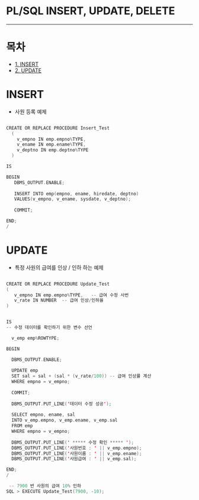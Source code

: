 # PL/SQL INSERT, UPDATE, DELETE

<hr/>

# 목차
* [1. INSERT ](#INSERT)
* [2. UPDATE ](#UPDATE)




# INSERT

- 사원 등록 예제

```swift

CREATE OR REPLACE PROCEDURE Insert_Test
  (
    v_empno IN emp.empno%TYPE,
    v_ename IN emp.ename%TYPE,
    v_deptno IN emp.deptno%TYPE
  )

IS

BEGIN
   DBMS_OUTPUT.ENABLE;
   
   INSERT INTO emp(empno, ename, hiredate, deptno)
   VALUES(v_empno, v_ename, sysdate, v_deptno);
   
   COMMIT;

END;
/

```




# UPDATE

- 특정 사원의 급여를 인상 / 인하 하는 예제 

```swift

CREATE OR REPLACE PROCEDURE Update_Test
(
   v_empno IN emp.empno%TYPE,   -- 급여 수정 사번
   v_rate IN NUMBER  -- 급여 인상/인하율
)


IS
-- 수정 데이터를 확인하기 위한 변수 선언

  v_emp emp%ROWTYPE;

BEGIN

  DBMS_OUTPUT.ENABLE;
  
  UPDATE emp
  SET sal = sal + (sal * (v_rate/100)) -- 급여 인상률 계산
  WHERE empno = v_empno;
  
  COMMIT;
  
  DBMS_OUTPUT.PUT_LINE('데이터 수정 성공');
  
  SELECT empno, ename, sal
  INTO v_emp.empno, v_emp.ename, v_emp.sal
  FROM emp
  WHERE empno = v_empno;
  
  DBMS_OUTPUT.PUT_LINE(' ***** 수정 확인 ***** ');
  DBMS_OUTPUT.PUT_LINE('사원번호 : ' || v_emp.empno);
  DBMS_OUTPUT.PUT_LINE('사원이름 : ' || v_emp.ename);
  DBMS_OUTPUT.PUT_LINE('사원급여 : ' || v_emp.sal);

END;
/

 -- 7900 번 사원의 급여 10% 인하
SQL > EXECUTE Update_Test(7900, -10);

```
